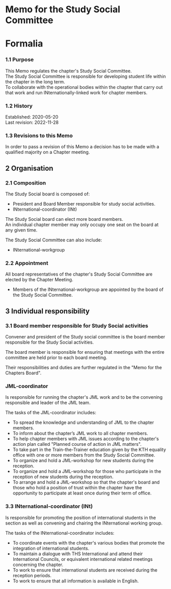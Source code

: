 # Memo for the Study Social Committee

# Formalia

### 1.1 Purpose

This Memo regulates the chapter's Study Social Committee.  
The Study Social Committee is responsible for developing student life within the chapter in the long term.  
To collaborate with the operational bodies within the chapter that carry out that work and run INternationally-linked work for chapter members.

### 1.2 History

Established: 2020-05-20  
Last revision: 2022-11-28

### 1.3 Revisions to this Memo

In order to pass a revision of this Memo a decision has to be made with a qualified majority on a Chapter meeting.  

## 2 Organisation

### 2.1 Composition

The Study Social board is composed of:

- President and Board Member responsible for study social activities.  
- INternational-coordinator (INt)

The Study Social board can elect more board members.  
An individual chapter member may only occupy one seat on the board at any given time.  

The Study Social Committee can also include:  

- INternational-workgroup

### 2.2 Appointment

All board representatives of the chapter's Study Social Committee are elected by the Chapter Meeting.  
- Members of the INternational-workgroup are appointed by the board of the Study Social Committee.

## 3 Individual responsibility

### 3.1 Board member responsible for Study Social activities

Convener and president of the Study social committee is the board member responsible for the Study Social activities.

The board member is responsible for ensuring that meetings with the entire committee are held prior to each board meeting.

Their responsibilities and duties are further regulated in the "Memo for the Chapters Board".  

### JML-coordinator

Is responsible for running the chapter's JML work and to be the convening responsible and leader of the JML team.  

The tasks of the JML-coordinator includes:

- To spread the knowledge and understanding of JML to the chapter members.  
- To inform about the chapter’s JML work to all chapter members.
- To help chapter members with JML issues according to the chapter's action plan called "Planned course of action in JML matters".  
- To take part in the Train-the-Trainer education given by the KTH equality office with one or more members from the Study Social Committee.  
- To organize and hold a JML-workshop for new students during the reception. 
- To organize and hold a JML-workshop for those who participate in the reception of new students during the reception. 
- To arrange and hold a JML-workshop so that the chapter's board and those who hold a position of trust within the chapter have the opportunity to participate at least once during their term of office.

### 3.3 INternational-coordinator (INt)

Is responsible for promoting the position of international students in the section as well as convening and chairing the INternational working group.

The tasks of the INternational-coordinator includes:

- To coordinate events with the chapter's various bodies that promote the integration of international students. 
- To maintain a dialogue with THS International and attend their International Councils, or equivalent international related meetings concerning the chapter.
- To work to ensure that international students are received during the reception periods.
- To work to ensure that all information is available in English.
